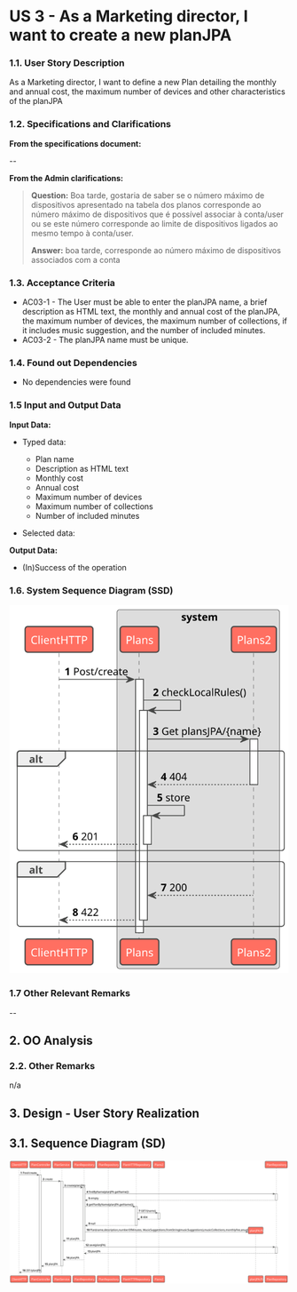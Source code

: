 # US 3 - As a Marketing director, I want to create a new planJPA

### 1.1. User Story Description

As a Marketing director, I want to define a new Plan detailing the monthly and annual cost, the maximum number of devices and other characteristics of the planJPA
### 1.2. Specifications and Clarifications

**From the specifications document:**

--

**From the Admin clarifications:**

> **Question:**
>Boa tarde, gostaria de saber se o número máximo de dispositivos apresentado na tabela dos planos corresponde ao número máximo de dispositivos que é possível associar à conta/user ou se este número corresponde ao limite de dispositivos ligados ao mesmo tempo à conta/user.
>
> **Answer:**
> boa tarde,
> corresponde ao número máximo de dispositivos associados com a conta

### 1.3. Acceptance Criteria

* AC03-1 - The User must be able to enter the planJPA name, a brief description as HTML text, the monthly and annual cost of the planJPA, the maximum number of devices, the maximum number of collections, if it includes music suggestion, and the number of included minutes.
* AC03-2 - The planJPA name must be unique.

### 1.4. Found out Dependencies

* No dependencies were found

### 1.5 Input and Output Data

**Input Data:**

* Typed data:

  * Plan name
  * Description as HTML text
  * Monthly cost
  * Annual cost
  * Maximum number of devices
  * Maximum number of collections
  * Number of included minutes


* Selected data:

**Output Data:**

* (In)Success of the operation

### 1.6. System Sequence Diagram (SSD)

![UC10-SSD](UC10-SSD.svg)

### 1.7 Other Relevant Remarks

--

## 2. OO Analysis

### 2.2. Other Remarks

n/a

## 3. Design - User Story Realization

## 3.1. Sequence Diagram (SD)

![UC10-SD](UC10-SD.svg)


